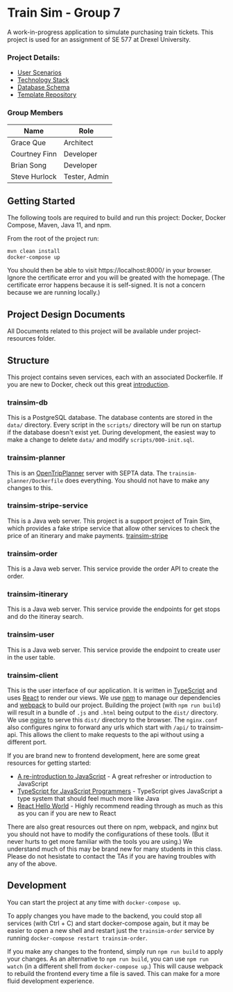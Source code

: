 # Train Sim - Group 7

A work-in-progress application to simulate purchasing train tickets. This project is used for an assignment of SE 577 at Drexel University.

### Project Details: 

- [User Scenarios](https://docs.google.com/document/d/17qXcQV29qGFcG-WD5if1wZUmjGl9ywvFJMxEpQ1JR8Y/edit)
- [Technology Stack](https://docs.google.com/document/d/17qXcQV29qGFcG-WD5if1wZUmjGl9ywvFJMxEpQ1JR8Y/edit)
- [Database Schema](https://dbdiagram.io/d/60df44220b1d8a6d39649bfa)
- [Template Repository](https://github.com/jlefever/trainsim-public)

### Group Members

| Name          | Role                                     |
|---------------|------------------------------------------|
| Grace Que     | Architect                                |
| Courtney Finn | Developer                                |
| Brian Song    | Developer                                |
| Steve Hurlock | Tester, Admin                            |

## Getting Started

The following tools are required to build and run this project: Docker, Docker Compose, Maven, Java 11, and npm.

From the root of the project run:

```
mvn clean install
docker-compose up
```

You should then be able to visit https://localhost:8000/ in your browser. Ignore the certificate error and you will be greated with the homepage. (The certificate error happens because it is self-signed. It is not a concern because we are running locally.)

## Project Design Documents

All Documents related to this project will be available under project-resources folder. 


## Structure

This project contains seven services, each with an associated Dockerfile. If you are new to Docker, check out this great [introduction](https://docs.docker.com/get-started/overview/).

### trainsim-db

This is a PostgreSQL database. The database contents are stored in the `data/` directory. Every script in the `scripts/` directory will be run on startup if the database doesn't exist yet. During development, the easiest way to make a change to delete `data/` and modify `scripts/000-init.sql`.

### trainsim-planner

This is an [OpenTripPlanner](https://www.opentripplanner.org/) server with SEPTA data. The `trainsim-planner/Dockerfile` does everything. You should not have to make any changes to this.

### trainsim-stripe-service

This is a Java web server. This project is a support project of Train Sim, which provides a fake stripe service that allow other services to check the price of an itinerary and make payments. [trainsim-stripe](https://github.com/hf92/trainsim-stripe/)

### trainsim-order

This is a Java web server. This service provide the order API to create the order. 

### trainsim-itinerary

This is a Java web server. This service provide the endpoints for get stops and do the itineray search. 

### trainsim-user

This is a Java web server. This service provide the endpoint to create user in the user table. 


### trainsim-client

This is the user interface of our application. It is written in [TypeScript](https://www.typescriptlang.org/) and uses [React](https://reactjs.org/) to render our views. We use [npm](https://www.npmjs.com/) to manage our dependencies and [webpack](https://webpack.js.org/) to build our project. Building the project (with `npm run build`) will result in a bundle of `.js` and `.html` being output to the `dist/` directory. We use [nginx](https://www.nginx.com/) to serve this `dist/` directory to the browser. The `nginx.conf` also configures nginx to forward any urls which start with `/api/` to trainsim-api. This allows the client to make requests to the api without using a different port.

If you are brand new to frontend development, here are some great resources for getting started:
- [A re-introduction to JavaScript](https://developer.mozilla.org/en-US/docs/Web/JavaScript/A_re-introduction_to_JavaScript) - A great refresher or introduction to JavaScript
- [TypeScript for JavaScript Programmers](https://www.typescriptlang.org/docs/handbook/typescript-in-5-minutes.html) - TypeScript gives JavaScript a type system that should feel much more like Java
- [React Hello World](https://reactjs.org/docs/hello-world.html) - Highly recommend reading through as much as this as you can if you are new to React

There are also great resources out there on npm, webpack, and nginx but you should not have to modify the configurations of these tools. (But it never hurts to get more familiar with the tools you are using.) We understand much of this may be brand new for many students in this class. Please do not hesistate to contact the TAs if you are having troubles with any of the above.

## Development

You can start the project at any time with `docker-compose up`.

To apply changes you have made to the backend, you could stop all services (with Ctrl + C) and start docker-compose again, but it may be easier to open a new shell and restart just the `trainsim-order` service by running `docker-compose restart trainsim-order`.

If you make any changes to the frontend, simply run `npm run build` to apply your changes. As an alternative to `npm run build`, you can use `npm run watch` (in a different shell from `docker-compose up`.) This will cause webpack to rebuild the frontend every time a file is saved. This can make for a more fluid development experience.

